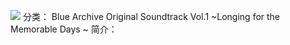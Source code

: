 ![](//static.kivo.wiki/images/music/cover/5WGiChX210W982DFPFn0Ln0rKysgSfCD.png)
分类： Blue Archive Original Soundtrack Vol.1 ~Longing for the Memorable Days ~
简介：

